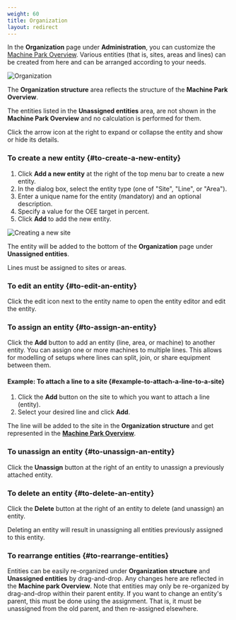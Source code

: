 ```yaml
---
weight: 60
title: Organization
layout: redirect
---
```


In the **Organization** page under **Administration**, you can customize the [Machine Park Overview](/oee/oee-dashboards/#machine-park-overview). Various entities (that is, sites, areas and lines) can be created from here and can be arranged according to your needs.

![Organization](/images/oee/administration/admin-organization.png)

The **Organization structure** area reflects the structure of the **Machine Park Overview**.

The entities listed in the **Unassigned entities** area, are not shown in the **Machine Park Overview** and no calculation is performed for them.

Click the arrow icon <i class="dlt-c8y-icon-expand-arrow icon-20"></i> at the right to expand or collapse the entity and show or hide its details.

### To create a new entity {#to-create-a-new-entity}

1. Click **Add a new entity** at the right of the top menu bar to create a new entity.
2. In the dialog box, select the entity type (one of "Site", "Line", or "Area").
3. Enter a unique name for the entity (mandatory) and an optional description.
4. Specify a value for the OEE target in percent.
5. Click **Add** to add the new entity.

![Creating a new site](/images/oee/administration/admin-create-site.png)

The entity will be added to the bottom of the **Organization** page under **Unassigned entities**.

Lines must be assigned to sites or areas.

### To edit an entity {#to-edit-an-entity}

Click the edit icon <i class="dlt-c8y-icon-edit1 text-primary icon-20"></i> next to the entity name to open the entity editor and edit the entity.

### To assign an entity {#to-assign-an-entity}

Click the **Add** button to add an entity (line, area, or machine) to another entity. You can assign one or more machines to multiple lines. This allows for modelling of setups where lines can split, join, or share equipment between them.

#### Example: To attach a line to a site {#example-to-attach-a-line-to-a-site}

1. Click the **Add** button on the site to which you want to attach a line (entity).
2. Select your desired line and click **Add**.

The line will be added to the site in the **Organization structure** and get represented in the [**Machine Park Overview**](/oee/oee-dashboards/#machine-park-overview).

### To unassign an entity {#to-unassign-an-entity}

Click the **Unassign** button at the right of an entity to unassign a previously attached entity.

### To delete an entity {#to-delete-an-entity}

Click the **Delete** button at the right of an entity to delete (and unassign) an entity.

Deleting an entity will result in unassigning all entities previously assigned to this entity.

### To rearrange entities {#to-rearrange-entities}

Entities can be easily re-organized under **Organization structure** and **Unassigned entities** by drag-and-drop. Any changes here are reflected in the **Machine park Overview**. Note that entities may only be re-organized by drag-and-drop within their parent entity. If you want to change an entity's parent, this must be done using the assignment. That is, it must be unassigned from the old parent, and then re-assigned elsewhere.
